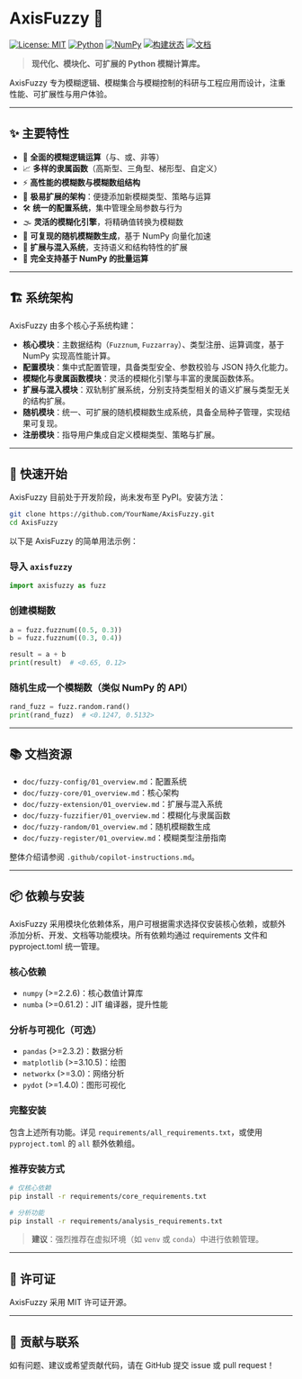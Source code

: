 # AxisFuzzy 🚀

[![License: MIT](https://img.shields.io/badge/License-MIT-blue.svg)](LICENSE)
[![Python](https://img.shields.io/badge/Python-3.12%2B-blue?logo=python)](https://www.python.org/)
[![NumPy](https://img.shields.io/badge/NumPy-%3E=2.26-blue?logo=numpy)](https://numpy.org/)
[![构建状态](https://img.shields.io/badge/build-passing-brightgreen)](#)
[![文档](https://img.shields.io/badge/docs-available-informational)](docs/)

> **现代化、模块化、可扩展的 Python 模糊计算库。**

AxisFuzzy 专为模糊逻辑、模糊集合与模糊控制的科研与工程应用而设计，注重性能、可扩展性与用户体验。

---

## ✨ 主要特性
- 🧠 **全面的模糊逻辑运算**（与、或、非等）
- 📈 **多样的隶属函数**（高斯型、三角型、梯形型、自定义）
- ⚡ **高性能的模糊数与模糊数组结构**
- 🧩 **极易扩展的架构**：便捷添加新模糊类型、策略与运算
- 🛠️ **统一的配置系统**，集中管理全局参数与行为
- 🌫️ **灵活的模糊化引擎**，将精确值转换为模糊数
- 🎲 **可复现的随机模糊数生成**，基于 NumPy 向量化加速
- 🔌 **扩展与混入系统**，支持语义和结构特性的扩展
- 🚀 **完全支持基于 NumPy 的批量运算**

---

## 🏗️ 系统架构
AxisFuzzy 由多个核心子系统构建：
- **核心模块**：主数据结构（`Fuzznum`, `Fuzzarray`）、类型注册、运算调度，基于 NumPy 实现高性能计算。
- **配置模块**：集中式配置管理，具备类型安全、参数校验与 JSON 持久化能力。
- **模糊化与隶属函数模块**：灵活的模糊化引擎与丰富的隶属函数体系。
- **扩展与混入模块**：双轨制扩展系统，分别支持类型相关的语义扩展与类型无关的结构扩展。
- **随机模块**：统一、可扩展的随机模糊数生成系统，具备全局种子管理，实现结果可复现。
- **注册模块**：指导用户集成自定义模糊类型、策略与扩展。

---

## 🚀 快速开始

AxisFuzzy 目前处于开发阶段，尚未发布至 PyPI。安装方法：

```bash
git clone https://github.com/YourName/AxisFuzzy.git
cd AxisFuzzy
```

以下是 AxisFuzzy 的简单用法示例：

### 导入 `axisfuzzy`
```python
import axisfuzzy as fuzz
```

### 创建模糊数
```python
a = fuzz.fuzznum((0.5, 0.3))
b = fuzz.fuzznum((0.3, 0.4))

result = a + b
print(result)  # <0.65, 0.12>
```

### 随机生成一个模糊数（类似 NumPy 的 API）
```python
rand_fuzz = fuzz.random.rand()
print(rand_fuzz)  # <0.1247, 0.5132>
```

---

## 📚 文档资源
- `doc/fuzzy-config/01_overview.md`：配置系统
- `doc/fuzzy-core/01_overview.md`：核心架构
- `doc/fuzzy-extension/01_overview.md`：扩展与混入系统
- `doc/fuzzy-fuzzifier/01_overview.md`：模糊化与隶属函数
- `doc/fuzzy-random/01_overview.md`：随机模糊数生成
- `doc/fuzzy-register/01_overview.md`：模糊类型注册指南

整体介绍请参阅 `.github/copilot-instructions.md`。

---

## 📦 依赖与安装

AxisFuzzy 采用模块化依赖体系，用户可根据需求选择仅安装核心依赖，或额外添加分析、开发、文档等功能模块。所有依赖均通过 requirements 文件和 pyproject.toml 统一管理。

### 核心依赖
- `numpy` (>=2.2.6)：核心数值计算库
- `numba` (>=0.61.2)：JIT 编译器，提升性能

### 分析与可视化（可选）
- `pandas` (>=2.3.2)：数据分析
- `matplotlib` (>=3.10.5)：绘图
- `networkx` (>=3.0)：网络分析
- `pydot` (>=1.4.0)：图形可视化

### 完整安装
包含上述所有功能。详见 `requirements/all_requirements.txt`，或使用 `pyproject.toml` 的 `all` 额外依赖组。

### 推荐安装方式
```bash
# 仅核心依赖
pip install -r requirements/core_requirements.txt

# 分析功能
pip install -r requirements/analysis_requirements.txt
```

> **建议**：强烈推荐在虚拟环境（如 `venv` 或 `conda`）中进行依赖管理。

---

## 📝 许可证
AxisFuzzy 采用 MIT 许可证开源。

---

## 🤝 贡献与联系
如有问题、建议或希望贡献代码，请在 GitHub 提交 issue 或 pull request！